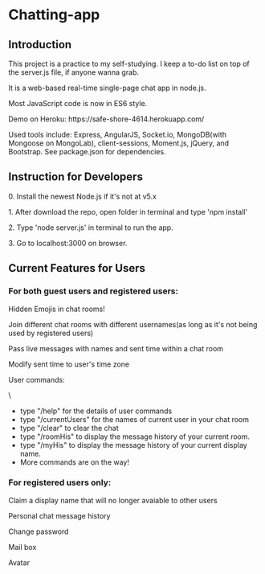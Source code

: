 # Chatting-app
<h2>Introduction</h2>
<p>This project is a practice to my self-studying. I keep a to-do list on top of the server.js file, if anyone wanna grab.</p>
<p>It is a web-based real-time single-page chat app in node.js.</p>
<p>Most JavaScript code is now in ES6 style.</p>
<p>Demo on Heroku: https://safe-shore-4614.herokuapp.com/ </p>
<p>Used tools include: Express, AngularJS, Socket.io, MongoDB(with Mongoose on MongoLab), client-sessions, Moment.js, jQuery, and Bootstrap. See package.json for dependencies.</p>

<h2>Instruction for Developers</h2>

<p>0. Install the newest Node.js if it's not at v5.x</p>
<p>1. After download the repo, open folder in terminal and type 'npm install'</p>
<p>2. Type 'node server.js' in terminal to run the app.</p>
<p>3. Go to localhost:3000 on browser.</p>


<h2>Current Features for Users</h2>
<h3> For both guest users and registered users:</h3>
<p>Hidden Emojis in chat rooms!</p>
<p>Join different chat rooms with different usernames(as long as it's not being used by registered users) </p>
<p>Pass live messages with names and sent time within a chat room</P>
<p>Modify sent time to user's time zone</P> 
<p>User commands:</strong></p>\
		<ul>
		<li> type "/help" for the details of user commands</li>
		<li> type "/currentUsers" for the names of current user in your chat room</li>
		<li>type "/clear" to clear the chat</li>
		<li>type "/roomHis" to display the message history of your current room.</li>
		<li>type "/myHis" to display the message history of your current display name.</li>
		<li> More commands are on the way!</p></li></ul>
<h3> For registered users only:</h3>
<p> Claim a display name that will no longer avaiable to other users</p>
<p> Personal chat message history</P>
<p> Change password</p>
<p> Mail box</p>
<p> Avatar</p>


